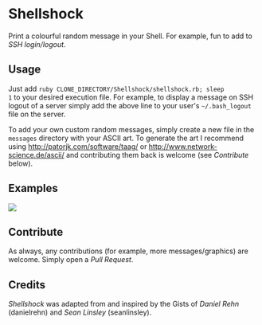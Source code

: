 Shellshock
==========
Print a colourful random message in your Shell. For example, fun to add to *SSH login/logout*.

Usage
-----
Just add <code>ruby CLONE_DIRECTORY/Shellshock/shellshock.rb; sleep 1</code> to your desired execution file. For example, to display a message on
SSH logout of a server simply add the above line to your user's <code>~/.bash_logout</code> file on the server.

To add your own custom random messages, simply create a new file in the <code>messages</code> directory with your ASCII art. To generate
the art I recommend using http://patorjk.com/software/taag/ or http://www.network-science.de/ascii/ and contributing them back is welcome (see *Contribute* below).

Examples
--------
![](https://github.com/daniel-middleton/Shellshock/blob/master/screenshot.png)

Contribute
----------
As always, any contributions (for example, more messages/graphics) are welcome. Simply open a *Pull Request*.

Credits
-------
*Shellshock* was adapted from and inspired by the Gists of *Daniel Rehn* (danielrehn) and *Sean Linsley* (seanlinsley).